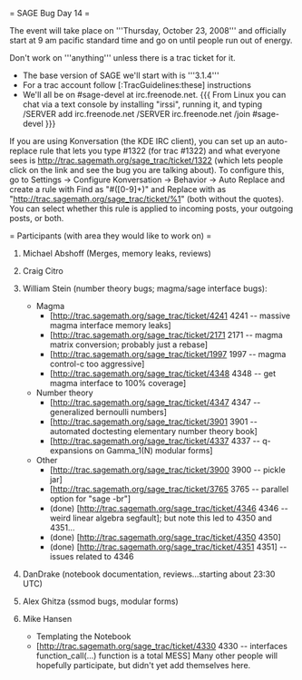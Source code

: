 = SAGE Bug Day 14 =

The event will take place on '''Thursday, October 23, 2008''' and officially start at 9 am pacific standard time and go on until people run out of energy.

Don't work on '''anything''' unless there is a trac ticket for it.

 * The base version of SAGE we'll start with is '''3.1.4'''
 * For a trac account follow [:TracGuidelines:these] instructions
 * We'll all be on #sage-devel at irc.freenode.net.
{{{
From Linux you can chat via a text console by installing "irssi", running it, and typing
  /SERVER add irc.freenode.net
  /SERVER irc.freenode.net
  /join #sage-devel
}}}

If you are using Konversation (the KDE IRC client), you can set up an auto-replace rule that lets you type #1322 (for trac #1322) and what everyone sees is http://trac.sagemath.org/sage_trac/ticket/1322 (which lets people click on the link and see the bug you are talking about).  To configure this, go to Settings -> Configure Konversation -> Behavior -> Auto Replace and create a rule with Find as "#([0-9]+)" and Replace with as "http://trac.sagemath.org/sage_trac/ticket/%1" (both without the quotes).  You can select whether this rule is applied to incoming posts, your outgoing posts, or both.

= Participants (with area they would like to work on) =

 1. Michael Abshoff (Merges, memory leaks, reviews)
 1. Craig Citro
 1. William Stein (number theory bugs; magma/sage interface bugs):
    * Magma
      * [http://trac.sagemath.org/sage_trac/ticket/4241 4241 -- massive magma interface memory leaks]
      * [http://trac.sagemath.org/sage_trac/ticket/2171 2171 -- magma matrix conversion; probably just a rebase]
      * [http://trac.sagemath.org/sage_trac/ticket/1997 1997 -- magma control-c too aggressive]
      * [http://trac.sagemath.org/sage_trac/ticket/4348 4348 -- get magma interface to 100% coverage]
    * Number theory
      * [http://trac.sagemath.org/sage_trac/ticket/4347 4347 -- generalized bernoulli numbers]
      * [http://trac.sagemath.org/sage_trac/ticket/3901 3901 -- automated doctesting elementary number theory book]
      * [http://trac.sagemath.org/sage_trac/ticket/4337 4337 -- q-expansions on Gamma_1(N) modular forms]
    * Other
      * [http://trac.sagemath.org/sage_trac/ticket/3900 3900 -- pickle jar]
      * [http://trac.sagemath.org/sage_trac/ticket/3765 3765 -- parallel option for "sage -br"]
      * (done) [http://trac.sagemath.org/sage_trac/ticket/4346 4346 -- weird linear algebra segfault]; but note this led to 4350 and 4351...
      * (done) [http://trac.sagemath.org/sage_trac/ticket/4350 4350] 
      * (done) [http://trac.sagemath.org/sage_trac/ticket/4351 4351] -- issues related to 4346

 1. DanDrake (notebook documentation, reviews...starting about 23:30 UTC)
 1. Alex Ghitza (ssmod bugs, modular forms)
 1. Mike Hansen
    * Templating the Notebook
    * [http://trac.sagemath.org/sage_trac/ticket/4330 4330 -- interfaces function_call(...) function is a total MESS]
Many other people will hopefully participate, but didn't yet add themselves here.

